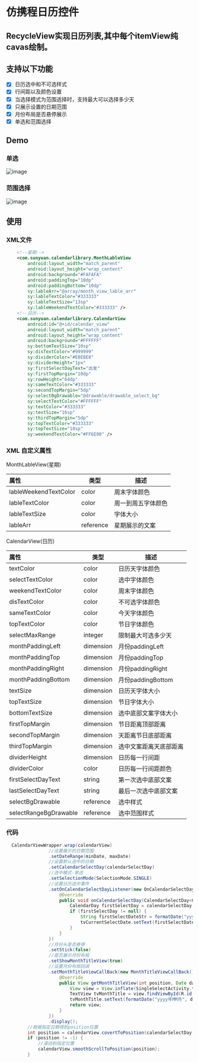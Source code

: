 # 仿携程日历控件
RecycleView实现日历列表,其中每个itemView纯cavas绘制。
---
## 支持以下功能
- [x] 日历选中和不可选样式
- [x] 行间距以及颜色设置
- [x] 当选择模式为范围选择时，支持最大可以选择多少天
- [x] 只展示设置的日期范围
- [x] 月份布局是否悬停展示
- [x] 单选和范围选择
## Demo
### 单选
![image](https://ws1.sinaimg.cn/large/006xnoHVly1fzl6io7cnhg30b40m8qth.gif)
### 范围选择
![image](https://i.loli.net/2019/01/26/5c4c547a69718.gif)
## 使用
### XML文件
````xml
    <!--星期-->
    <com.sunyuan.calendarlibrary.MonthLableView
        android:layout_width="match_parent"
        android:layout_height="wrap_content"
        android:background="#FAFAFA"
        android:paddingTop="10dp"
        android:paddingBottom="10dp"
        sy:lableArr="@array/month_view_lable_arr"
        sy:lableTextColor="#333333"
        sy:lableTextSize="13sp"
        sy:lableWeekendTextColor="#333333" />
    <!--日历-->
    <com.sunyuan.calendarlibrary.CalendarView
        android:id="@+id/calendar_view"
        android:layout_width="match_parent"
        android:layout_height="wrap_content"
        android:background="#FFFFFF"
        sy:bottomTextSize="10sp"
        sy:disTextColor="#999999"
        sy:dividerColor="#E8E8E8"
        sy:dividerHeight="1px"
        sy:firstSelectDayText="出发"
        sy:firstTopMargin="10dp"
        sy:rowHeight="64dp"
        sy:sameTextColor="#333333"
        sy:secondTopMargin="5dp"
        sy:selectBgDrawable="@drawable/drawable_select_bg"
        sy:selectTextColor="#FFFFFF"
        sy:textColor="#333333"
        sy:textSize="16sp"
        sy:thirdTopMargin="5dp"
        sy:topTextColor="#333333"
        sy:topTextSize="10sp"
        sy:weekendTextColor="#FF6E00" />
````

### XML 自定义属性

MonthLableView(星期)

|属性 | 类型 | 描述 |
| :------------------------- | --------- | ---------------------------------- |
| lableWeekendTextColor | color | 周末字体颜色 |
| lableTextColor | color | 周一到周五字体颜色 |
| lableTextSize | color | 字体大小 |
| lableArr | reference | 星期展示的文案 |

CalendarView(日历)

| 属性 | 类型 | 描述 | 
| :------------------------- | --------- | ---------------------------------- |
| textColor | color | 日历天字体颜色 |
| selectTextColor | color | 选中字体颜色 |
| weekendTextColor | color | 周末字体颜色 |
| disTextColor | color | 不可选字体颜色 |
| sameTextColor | color | 今天字体颜色 |
| topTextColor | color | 节日字体颜色 |
| selectMaxRange | integer | 限制最大可选多少天 |
| monthPaddingLeft | dimension | 月份paddingLeft |
| monthPaddingTop | dimension | 月份paddingTop |
| monthPaddingRight | dimension | 月份paddingRight |
| monthPaddingBottom | dimension | 月份paddingBottom |
|textSize | dimension | 日历天字体大小 |
| topTextSize | dimension | 节日字体大小 |
| bottomTextSize | dimension | 选中底部文案字体大小 |
| firstTopMargin | dimension | 节日距离顶部距离 |
| secondTopMargin | dimension | 天距离节日底部距离 |
| thirdTopMargin | dimension | 选中文案距离天底部距离 |
| dividerHeight | dimension | 日历每一行间距 |
| dividerColor | color | 日历每一行间距颜色 |
| firstSelectDayText | string | 第一次选中底部文案 |
| lastSelectDayText | string | 最后一次选中底部文案 |
| selectBgDrawable| reference | 选中样式 |
| selectRangeBgDrawable | reference | 选中范围样式 |


### 代码
````java
  CalendarViewWrapper.wrap(calendarView)
                //设置展示的日期范围
                .setDateRange(minDate, maxDate)
                //设置默认选中的日期
                .setCalendarSelectDay(calendarSelectDay)
                //选中模式-单选
                .setSelectionMode(SelectionMode.SINGLE)
                //设置日历选中事件
                .setOnCalendarSelectDayListener(new OnCalendarSelectDayListener<CalendarDay>() {
                    @Override
                    public void onCalendarSelectDay(CalendarSelectDay<CalendarDay> calendarSelectDay) {
                        CalendarDay firstSelectDay = calendarSelectDay.getFirstSelectDay();
                        if (firstSelectDay != null) {
                            String firstSelectDateStr = formatDate("yyyy-MM-dd", firstSelectDay.toDate());
                            tvCurrentSelectDate.setText(firstSelectDateStr);
                        }
                    }
                })
                //月份头是否悬停
                .setStick(false)
                //是否展示月份布局
                .setShowMonthTitleView(true)
                //设置月份布局回调
                .setMonthTitleViewCallBack(new MonthTitleViewCallBack() {
                    @Override
                    public View getMonthTitleView(int position, Date date) {
                        View view = View.inflate(SingleSelectActivity.this, R.layout.layout_month_title, null);
                        TextView tvMonthTitle = view.findViewById(R.id.tv_month_title);
                        tvMonthTitle.setText(formatDate("yyyy年MM月", date));
                        return view;
                    }
                })
                .display();
        //根据指定日期得到position位置
        int position = calendarView.covertToPosition(calendarSelectDay.getFirstSelectDay());
        if (position != -1) {
            //滚动到指定位置
            calendarView.smoothScrollToPosition(position);
        }
````
